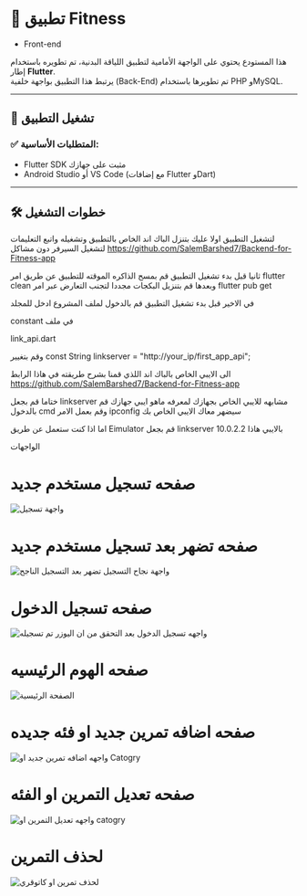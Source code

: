# 📱 تطبيق Fitness 
- Front-end

هذا المستودع يحتوي على الواجهة الأمامية لتطبيق اللياقة البدنية، تم تطويره باستخدام إطار **Flutter**.  
يرتبط هذا التطبيق بواجهة خلفية (Back-End) تم تطويرها باستخدام PHP وMySQL.

---

## 🚀 تشغيل التطبيق

### ✅ المتطلبات الأساسية:

- Flutter SDK مثبت على جهازك  
- Android Studio أو VS Code (مع إضافات Flutter وDart)

---

## 🛠️ خطوات التشغيل


لتشغيل التطبيق اولا عليك بتنزل الباك اند الخاص بالتطبيق وتشغيله واتبع التعليمات لتشغيل السيرفر دون مشاكل https://github.com/SalemBarshed7/Backend-for-Fitness-app


ثانيا قبل بدء تشغيل التطبيق قم بمسح الذاكره الموقته للتطبيق عن طريق امر flutter clean وبعدها قم بتنزيل البكجات مجددا لتجنب التعارض عبر امر flutter pub get  


في الاخير قبل بدء تشغيل التطبيق قم بالدخول لملف المشروع ادخل للمجلد 


constant في ملف

link_api.dart 

وقم بتغيير const String linkserver = "http://your_ip/first_app_api"; 



الى الايبي الخاص بالباك اند اللذي قمنا بشرح طريقته في هاذا الرابط https://github.com/SalemBarshed7/Backend-for-Fitness-app 


ختاما قم بجعل linkserver مشابهه للايبي الخاص بجهازك لمعرفه ماهو ايبي جهازك قم بالدخول cmd وقم بعمل الامر ipconfig سيضهر معاك الايبي الخاص بك 



اما اذا كنت ستعمل عن طريق Eimulator قم بجعل linkserver بالايبي هاذا 10.0.2.2




الواجهات

# صفحه تسجيل مستخدم جديد

![واجهة تسجيل](image/step_program/signinpage.jpg)


# صفحه تضهر بعد تسجيل مستخدم جديد

![واجهة نجاح التسجيل تضهر بعد التسجيل الناجح](image/step_program/Sucss.jpg)


# صفحه تسجيل الدخول

![واجهه تسجيل الدخول بعد التحقق من ان اليوزر تم تسجيله](image/step_program/loginpage.jpg)


# صفحه الهوم الرئيسيه

![الصفحة الرئيسية](image/step_program/home.jpg)


# صفحه اضافه تمرين جديد او فئه جديده

![واجهه اضافه تمرين جديد او Catogry](image/step_program/addcatogry.jpg)


# صفحه تعديل التمرين او الفئه

![واجهه تعديل التمرين او catogry ](image/step_program/editcatogry)


# لحذف التمرين

![ لحذف تمرين او كاتوقري ](image/step_program/del.jpg)
